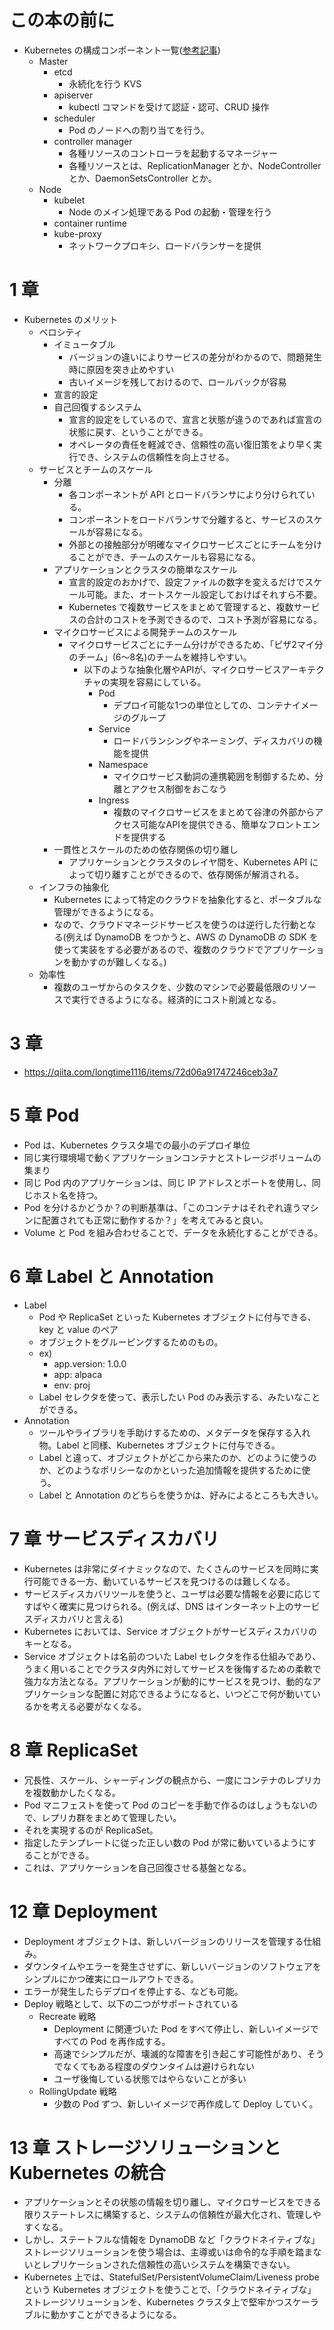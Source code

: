 # この本の前に

- Kubernetes の構成コンポーネント一覧([参考記事](https://qiita.com/tkusumi/items/c2a92cd52bfdb9edd613))
  - Master
    - etcd
      - 永続化を行う KVS
    - apiserver
      - kubectl コマンドを受けて認証・認可、CRUD 操作
    - scheduler
      - Pod のノードへの割り当てを行う。
    - controller manager
      - 各種リソースのコントローラを起動するマネージャー
      - 各種リソースとは、ReplicationManager とか、NodeController とか、DaemonSetsController とか。
  - Node
    - kubelet
      - Node のメイン処理である Pod の起動・管理を行う
    - container runtime
    - kube-proxy
      - ネットワークプロキシ、ロードバランサーを提供

# 1 章
- Kubernetes のメリット
  - ベロシティ
    - イミュータブル
      - バージョンの違いによりサービスの差分がわかるので、問題発生時に原因を突き止めやすい
      - 古いイメージを残しておけるので、ロールバックが容易
    - 宣言的設定
    - 自己回復するシステム
      - 宣言的設定をしているので、宣言と状態が違うのであれば宣言の状態に戻す、ということができる。
      - オペレータの責任を軽減でき、信頼性の高い復旧策をより早く実行でき、システムの信頼性を向上させる。
  - サービスとチームのスケール
    - 分離
      - 各コンポーネントが API とロードバランサにより分けられている。
      - コンポーネントをロードバランサで分離すると、サービスのスケールが容易になる。
      - 外部との接触部分が明確なマイクロサービスごとにチームを分けることができ、チームのスケールも容易になる。
    - アプリケーションとクラスタの簡単なスケール
      - 宣言的設定のおかげで、設定ファイルの数字を変えるだけでスケール可能。また、オートスケール設定しておけばそれすら不要。
      - Kubernetes で複数サービスをまとめて管理すると、複数サービスの合計のコストを予測できるので、コスト予測が容易になる。
    - マイクロサービスによる開発チームのスケール
      - マイクロサービスごとにチーム分けができるため、「ピザ2マイ分のチーム」(6〜8名)のチームを維持しやすい。
        - 以下のような抽象化層やAPIが、マイクロサービスアーキテクチャの実現を容易にしている。
          - Pod
            - デプロイ可能な1つの単位としての、コンテナイメージのグループ
          - Service
            - ロードバランシングやネーミング、ディスカバリの機能を提供
          - Namespace
            - マイクロサービス動詞の連携範囲を制御するため、分離とアクセス制御をおこなう
          - Ingress
            - 複数のマイクロサービスをまとめて谷津の外部からアクセス可能なAPIを提供できる、簡単なフロントエンドを提供する
    - 一貫性とスケールのための依存関係の切り離し
      - アプリケーションとクラスタのレイヤ間を、Kubernetes API によって切り離すことができるので、依存関係が解消される。
  - インフラの抽象化
    - Kubernetes によって特定のクラウドを抽象化すると、ポータブルな管理ができるようになる。
    - なので、クラウドマネージドサービスを使うのは逆行した行動となる(例えば DynamoDB をつかうと、AWS の DynamoDB の SDK を使って実装をする必要があるので、複数のクラウドでアプリケーションを動かすのが難しくなる。)
  - 効率性
    - 複数のユーザからのタスクを、少数のマシンで必要最低限のリソースで実行できるようになる。経済的にコスト削減となる。

# 3 章
- https://qiita.com/longtime1116/items/72d06a91747246ceb3a7

# 5 章 Pod
- Pod は、Kubernetes クラスタ場での最小のデプロイ単位
- 同じ実行環境場で動くアプリケーションコンテナとストレージボリュームの集まり
- 同じ Pod 内のアプリケーションは、同じ IP アドレスとポートを使用し、同じホスト名を持つ。
- Pod を分けるかどうか？の判断基準は、「このコンテナはそれぞれ違うマシンに配置されても正常に動作するか？」を考えてみると良い。
- Volume と Pod を組み合わせることで、データを永続化することができる。


# 6 章 Label と Annotation
- Label
  - Pod や ReplicaSet といった Kubernetes オブジェクトに付与できる、key と value のペア
  - オブジェクトをグルーピングするためのもの。
  - ex)
    - app.version: 1.0.0
    - app: alpaca
    - env: proj
  - Label セレクタを使って、表示したい Pod のみ表示する、みたいなことができる。
- Annotation
  - ツールやライブラリを手助けするための、メタデータを保存する入れ物。Label と同様、Kubernetes オブジェクトに付与できる。
  - Label と違って、オブジェクトがどこから来たのか、どのように使うのか、どのようなポリシーなのかといった追加情報を提供するために使う。
  - Label と Annotation のどちらを使うかは、好みによるところも大きい。

# 7 章 サービスディスカバリ
- Kubernetes は非常にダイナミックなので、たくさんのサービスを同時に実行可能できる一方、動いているサービスを見つけるのは難しくなる。
- サービスディスカバリツールを使うと、ユーザは必要な情報を必要に応じてすばやく確実に見つけられる。(例えば、DNS はインターネット上のサービスディスカバリと言える)
- Kubernetes においては、Service オブジェクトがサービスディスカバリのキーとなる。
- Service オブジェクトは名前のついた Label セレクタを作る仕組みであり、うまく用いることでクラスタ内外に対してサービスを後悔するための柔軟で強力な方法となる。アプリケーションが動的にサービスを見つけ、動的なアプリケーションな配置に対応できるようになると、いつどこで何が動いているかを考える必要がなくなる。

# 8 章 ReplicaSet
- 冗長性、スケール、シャーディングの観点から、一度にコンテナのレプリカを複数動かしたくなる。
- Pod マニフェストを使って Pod のコピーを手動で作るのはしょうもないので、レプリカ群をまとめて管理したい。
- それを実現するのが ReplicaSet。
- 指定したテンプレートに従った正しい数の Pod が常に動いているようにすることができる。
- これは、アプリケーションを自己回復させる基盤となる。

# 12 章 Deployment
- Deployment オブジェクトは、新しいバージョンのリリースを管理する仕組み。
- ダウンタイムやエラーを発生させずに、新しいバージョンのソフトウェアをシンプルにかつ確実にロールアウトできる。
- エラーが発生したらデプロイを停止する、なども可能。
- Deploy 戦略として、以下の二つがサポートされている
  - Recreate 戦略
    - Deployment に関連づいた Pod をすべて停止し、新しいイメージですべての Pod を再作成する。
    - 高速でシンプルだが、壊滅的な障害を引き起こす可能性があり、そうでなくてもある程度のダウンタイムは避けられない
    - ユーザ後悔している状態ではやらないことが多い
  - RollingUpdate 戦略
    - 少数の Pod ずつ、新しいイメージで再作成して Deploy していく。

# 13 章 ストレージソリューションと Kubernetes の統合
- アプリケーションとその状態の情報を切り離し、マイクロサービスをできる限りステートレスに構築すると、システムの信頼性が最大化され、管理しやすくなる。
- しかし、ステートフルな情報を DynamoDB など「クラウドネイティブな」ストレージソリューションを使う場合は、主導或いは命令的な手順を踏まないとレプリケーションされた信頼性の高いシステムを構築できない。
- Kubernetes 上では、StatefulSet/PersistentVolumeClaim/Liveness probe という Kubernetes オブジェクトを使うことで、「クラウドネイティブな」ストレージソリューションを、Kubernetes クラスタ上で堅牢かつスケーラブルに動かすことができるようになる。
